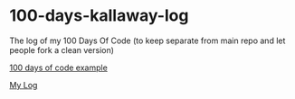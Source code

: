 # 100-days-kallaway-log
The log of my 100 Days Of Code (to keep separate from main repo and let people fork a clean version)

[100 days of code example](R1.md)

[My Log](R3.md)
